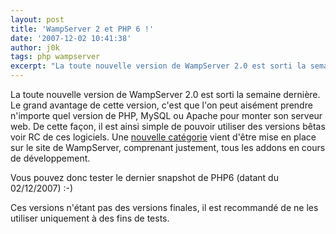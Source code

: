 ```yaml
---
layout: post
title: 'WampServer 2 et PHP 6 !'
date: '2007-12-02 10:41:38'
author: j0k
tags: php wampserver
excerpt: "La toute nouvelle version de WampServer 2.0 est sorti la semaine dernière.     \nLe grand avantage de cette version, c'est que l'on peut aisément prendre n'importe quel version de PHP, MySQL ou Apache pour monter son serveur web.   De cette façon, il est ainsi simple de pouvoir utiliser des versions bêtas voir RC de ces logiciels."
---
```


La toute nouvelle version de WampServer 2.0 est sorti la semaine dernière.
Le grand avantage de cette version, c'est que l'on peut aisément prendre n'importe quel version de PHP, MySQL ou Apache pour monter son serveur web.   De cette façon, il est ainsi simple de pouvoir utiliser des versions bêtas voir RC de ces logiciels. Une [nouvelle catégorie](http://www.wampserver.com/addons_dev.php) vient d'être mise en place sur le site de WampServer, comprenant justement, tous les addons en cours de développement.

Vous pouvez donc tester le dernier snapshot de PHP6 (datant du 02/12/2007) :-)

Ces versions n'étant pas des versions finales, il est recommandé de ne les utiliser uniquement à des fins de tests.

